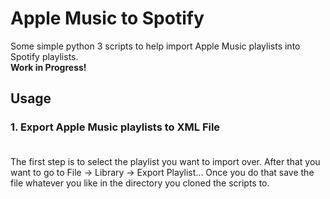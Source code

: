 # Apple Music to Spotify <br>
 Some simple python 3 scripts to help import Apple Music playlists into Spotify playlists. <br >
 **Work in Progress!** <br>
 
## Usage
### 1. Export Apple Music playlists to XML File <br > <br >
The first step is to select the playlist you want to import over. After that you want to go to File -> Library -> Export Playlist... Once you do that save the file whatever you like in the directory you cloned the scripts to.


